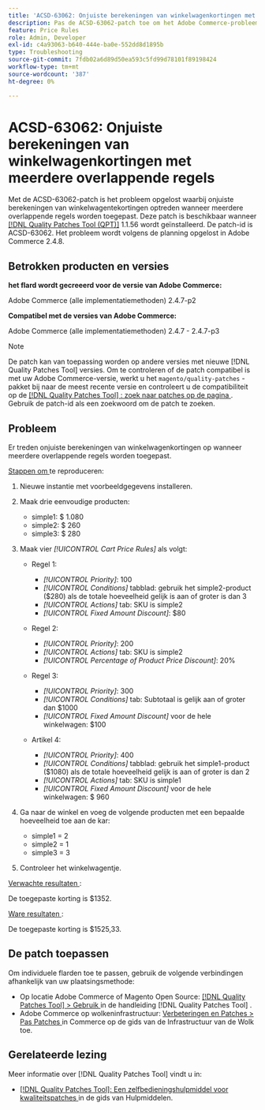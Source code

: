 ```yaml
---
title: 'ACSD-63062: Onjuiste berekeningen van winkelwagenkortingen met meerdere overlappende regels'
description: Pas de ACSD-63062-patch toe om het Adobe Commerce-probleem op te lossen, waarbij onjuiste berekeningen van winkelwagentekortingen optreden wanneer meerdere overlappende regels worden toegepast.
feature: Price Rules
role: Admin, Developer
exl-id: c4a93063-b640-444e-ba0e-552dd8d1895b
type: Troubleshooting
source-git-commit: 7fdb02a6d89d50ea593c5fd99d78101f89198424
workflow-type: tm+mt
source-wordcount: '387'
ht-degree: 0%

---
```


# ACSD-63062: Onjuiste berekeningen van winkelwagenkortingen met meerdere overlappende regels

Met de ACSD-63062-patch is het probleem opgelost waarbij onjuiste berekeningen van winkelwagentekortingen optreden wanneer meerdere overlappende regels worden toegepast. Deze patch is beschikbaar wanneer [[!DNL Quality Patches Tool (QPT)]](/help/tools/quality-patches-tool/quality-patches-tool-to-self-serve-quality-patches.md) 1.1.56 wordt geïnstalleerd. De patch-id is ACSD-63062. Het probleem wordt volgens de planning opgelost in Adobe Commerce 2.4.8.

## Betrokken producten en versies

**het flard wordt gecreeerd voor de versie van Adobe Commerce:**

Adobe Commerce (alle implementatiemethoden) 2.4.7-p2

**Compatibel met de versies van Adobe Commerce:**

Adobe Commerce (alle implementatiemethoden) 2.4.7 - 2.4.7-p3

>[!NOTE]
>
>De patch kan van toepassing worden op andere versies met nieuwe [!DNL Quality Patches Tool] versies. Om te controleren of de patch compatibel is met uw Adobe Commerce-versie, werkt u het `magento/quality-patches` -pakket bij naar de meest recente versie en controleert u de compatibiliteit op de [[!DNL Quality Patches Tool] : zoek naar patches op de pagina ](https://experienceleague.adobe.com/tools/commerce-quality-patches/index.html) . Gebruik de patch-id als een zoekwoord om de patch te zoeken.

## Probleem

Er treden onjuiste berekeningen van winkelwagenkortingen op wanneer meerdere overlappende regels worden toegepast.

<u> Stappen om </u> te reproduceren:

1. Nieuwe instantie met voorbeeldgegevens installeren.
1. Maak drie eenvoudige producten:

   * simple1: $ 1.080
   * simple2: $ 260
   * simple3: $ 280

1. Maak vier *[!UICONTROL Cart Price Rules]* als volgt:

   * Regel 1:

      * *[!UICONTROL Priority]*: 100
      * *[!UICONTROL Conditions]* tabblad: gebruik het simple2-product ($280) als de totale hoeveelheid gelijk is aan of groter is dan 3
      * *[!UICONTROL Actions]* tab: SKU is simple2
      * *[!UICONTROL Fixed Amount Discount]*: $80

   * Regel 2:

      * *[!UICONTROL Priority]*: 200
      * *[!UICONTROL Actions]* tab: SKU is simple2
      * *[!UICONTROL Percentage of Product Price Discount]*: 20%

   * Regel 3:

      * *[!UICONTROL Priority]*: 300
      * *[!UICONTROL Conditions]* tab: Subtotaal is gelijk aan of groter dan $1000
      * *[!UICONTROL Fixed Amount Discount]* voor de hele winkelwagen: $100

   * Artikel 4:

      * *[!UICONTROL Priority]*: 400
      * *[!UICONTROL Conditions]* tabblad: gebruik het simple1-product ($1080) als de totale hoeveelheid gelijk is aan of groter is dan 2
      * *[!UICONTROL Actions]* tab: SKU is simple1
      * *[!UICONTROL Fixed Amount Discount]* voor de hele winkelwagen: $ 960

1. Ga naar de winkel en voeg de volgende producten met een bepaalde hoeveelheid toe aan de kar:

   * simple1 = 2
   * simple2 = 1
   * simple3 = 3

1. Controleer het winkelwagentje.

<u> Verwachte resultaten </u>:

De toegepaste korting is $1352.

<u> Ware resultaten </u>:

De toegepaste korting is $1525,33.

## De patch toepassen

Om individuele flarden toe te passen, gebruik de volgende verbindingen afhankelijk van uw plaatsingsmethode:

* Op locatie Adobe Commerce of Magento Open Source: [[!DNL Quality Patches Tool] > Gebruik ](/help/tools/quality-patches-tool/usage.md) in de handleiding [!DNL Quality Patches Tool] .
* Adobe Commerce op wolkeninfrastructuur: [ Verbeteringen en Patches > Pas Patches ](https://experienceleague.adobe.com/docs/commerce-cloud-service/user-guide/develop/upgrade/apply-patches.html) in Commerce op de gids van de Infrastructuur van de Wolk toe.


## Gerelateerde lezing

Meer informatie over [!DNL Quality Patches Tool] vindt u in:

* [[!DNL Quality Patches Tool]: Een zelfbedieningshulpmiddel voor kwaliteitspatches ](/help/tools/quality-patches-tool/quality-patches-tool-to-self-serve-quality-patches.md) in de gids van Hulpmiddelen.

